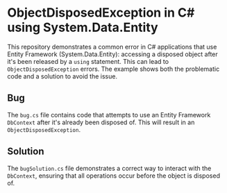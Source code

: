 # ObjectDisposedException in C# using System.Data.Entity

This repository demonstrates a common error in C# applications that use Entity Framework (System.Data.Entity): accessing a disposed object after it's been released by a `using` statement.  This can lead to `ObjectDisposedException` errors.  The example shows both the problematic code and a solution to avoid the issue.

## Bug

The `bug.cs` file contains code that attempts to use an Entity Framework `DbContext` after it's already been disposed of. This will result in an `ObjectDisposedException`. 

## Solution

The `bugSolution.cs` file demonstrates a correct way to interact with the `DbContext`, ensuring that all operations occur before the object is disposed of.